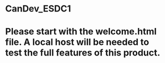 # CanDev_ESDC1
# Please start with the welcome.html file. A local host will be needed to test the full features of this product. 
